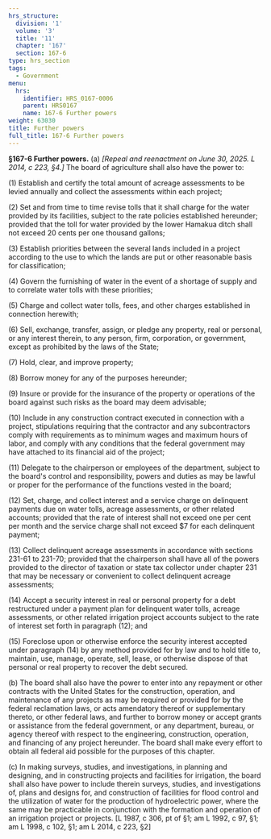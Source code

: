 ```yaml
---
hrs_structure:
  division: '1'
  volume: '3'
  title: '11'
  chapter: '167'
  section: 167-6
type: hrs_section
tags:
  - Government
menu:
  hrs:
    identifier: HRS_0167-0006
    parent: HRS0167
    name: 167-6 Further powers
weight: 63030
title: Further powers
full_title: 167-6 Further powers
---
```

**§167-6 Further powers.** (a) _[Repeal and reenactment on June 30, 2025\. L 2014, c 223,_ _§4.]_ The board of agriculture shall also have the power to:

(1) Establish and certify the total amount of acreage assessments to be levied annually and collect the assessments within each project;

(2) Set and from time to time revise tolls that it shall charge for the water provided by its facilities, subject to the rate policies established hereunder; provided that the toll for water provided by the lower Hamakua ditch shall not exceed 20 cents per one thousand gallons;

(3) Establish priorities between the several lands included in a project according to the use to which the lands are put or other reasonable basis for classification;

(4) Govern the furnishing of water in the event of a shortage of supply and to correlate water tolls with these priorities;

(5) Charge and collect water tolls, fees, and other charges established in connection herewith;

(6) Sell, exchange, transfer, assign, or pledge any property, real or personal, or any interest therein, to any person, firm, corporation, or government, except as prohibited by the laws of the State;

(7) Hold, clear, and improve property;

(8) Borrow money for any of the purposes hereunder;

(9) Insure or provide for the insurance of the property or operations of the board against such risks as the board may deem advisable;

(10) Include in any construction contract executed in connection with a project, stipulations requiring that the contractor and any subcontractors comply with requirements as to minimum wages and maximum hours of labor, and comply with any conditions that the federal government may have attached to its financial aid of the project;

(11) Delegate to the chairperson or employees of the department, subject to the board's control and responsibility, powers and duties as may be lawful or proper for the performance of the functions vested in the board;

(12) Set, charge, and collect interest and a service charge on delinquent payments due on water tolls, acreage assessments, or other related accounts; provided that the rate of interest shall not exceed one per cent per month and the service charge shall not exceed $7 for each delinquent payment;

(13) Collect delinquent acreage assessments in accordance with sections 231-61 to 231-70; provided that the chairperson shall have all of the powers provided to the director of taxation or state tax collector under chapter 231 that may be necessary or convenient to collect delinquent acreage assessments;

(14) Accept a security interest in real or personal property for a debt restructured under a payment plan for delinquent water tolls, acreage assessments, or other related irrigation project accounts subject to the rate of interest set forth in paragraph (12); and

(15) Foreclose upon or otherwise enforce the security interest accepted under paragraph (14) by any method provided for by law and to hold title to, maintain, use, manage, operate, sell, lease, or otherwise dispose of that personal or real property to recover the debt secured.

(b) The board shall also have the power to enter into any repayment or other contracts with the United States for the construction, operation, and maintenance of any projects as may be required or provided for by the federal reclamation laws, or acts amendatory thereof or supplementary thereto, or other federal laws, and further to borrow money or accept grants or assistance from the federal government, or any department, bureau, or agency thereof with respect to the engineering, construction, operation, and financing of any project hereunder. The board shall make every effort to obtain all federal aid possible for the purposes of this chapter.

(c) In making surveys, studies, and investigations, in planning and designing, and in constructing projects and facilities for irrigation, the board shall also have power to include therein surveys, studies, and investigations of, plans and designs for, and construction of facilities for flood control and the utilization of water for the production of hydroelectric power, where the same may be practicable in conjunction with the formation and operation of an irrigation project or projects. [L 1987, c 306, pt of §1; am L 1992, c 97, §1; am L 1998, c 102, §1; am L 2014, c 223, §2]